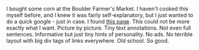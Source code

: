 I bought some corn at the Boulder Farmer's Market. I haven't cooked this myself before, and I knew it was fairly self-explanatory, but I just wanted to do a quick google - just in case. I found [this page](http://www.cornonthecobrecipe.com/boiled-corn-on-the-cob/). This could not be more exactly what I want. Picture by picture. Tiny text annotations. Not even full sentences. Informative but just tiny hints of personality. No ads. No terrible layout with big div tags of links everywhere. Old school. So good.